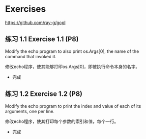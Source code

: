 # Exercises

https://github.com/ray-g/gopl

## 练习 1.1 Exercise 1.1 (P8)
Modify the echo program to also print os.Args[0], the name of the command that invoked it.

修改echo程序，使其能够打印os.Args[0]，即被执行命令本身的名字。
- 完成

## 练习 1.2 Exercise 1.2 (P8)
Modify the echo program to print the index and value of each of its arguments, one per line.

修改echo程序，使其打印每个参数的索引和值，每个一行。
- 完成